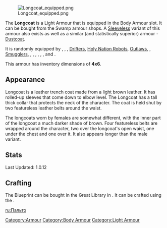 <figure>
<img src="Longcoat_equipped.png" title="Longcoat_equipped.png" />
<figcaption>Longcoat_equipped.png</figcaption>
</figure>

The **Longcoat** is a Light Armour that is equipped in the Body Armour
slot. It can be bought from the Swamp armour shops. A
[Sleeveless](Sleeveless_Longcoat.md "wikilink") variant of this armour also
exists as well as a similar (and statistically superior) armour -
[Dustcoat](Dustcoat.md "wikilink").

It is randomly equipped by [](Anti-Slaver_Jonin.md), [](Bar_Thugs.md), [](Bounty_Hunter.md), [Drifters](Drifter.md "wikilink"),
[Holy Nation Robots](Holy_Nation_Robot.md "wikilink"),
[Outlaws](03%20-%20Projects%20&%20Wikis/Kenshi/Kenshi%20Wiki/Kenshi%20Wiki%20Template/Outlaw.md "wikilink"), [](Skeleton_Drifter.md),
[Smugglers](Smuggler.md "wikilink"), [](Swamper_Gate_Guard.md), [](Swamper_Non-Gang.md), [](Tech_Hunter.md), [](Tech_Hunter_Gate_Guard.md), [](Tech_Hunter_Guard.md), [](Tech_Hunter_Ruins.md), and [](Yabuta_Chief.md).

This armour has inventory dimensions of **4x6**.

## Appearance

Longcoat is a leather trench coat made from a light brown leather. It
has rolled-up sleeves that come down to elbow level. The Longcoat has a
tall thick collar that protects the neck of the character. The coat is
held shut by two featureless leather belts around the waist.

The longcoats worn by females are somewhat different, with the inner
part of the longcoat a much darker shade of brown. Four featureless
belts are wrapped around the character, two over the longcoat's open
waist, one under the chest and one over it. It also appears longer than
the male variant.

## Stats

Last Updated: 1.0.12

## Crafting

The Blueprint can be bought in the Great Library in [](Black_Scratch.md). It can be crafted using the [](Leather_Armour_Crafting_Bench.md).

[ru:Пальто](ru:Пальто "wikilink")

[Category:Armour](Category:Armour "wikilink") [Category:Body
Armour](Category:Body_Armour "wikilink") [Category:Light
Armour](Category:Light_Armour "wikilink")